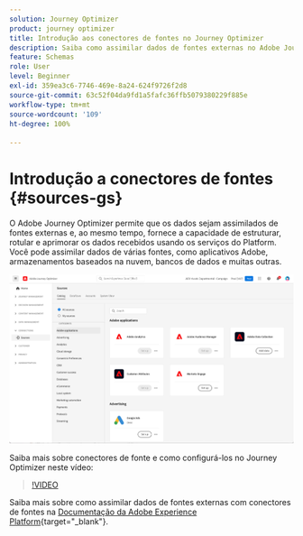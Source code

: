 ```yaml
---
solution: Journey Optimizer
product: journey optimizer
title: Introdução aos conectores de fontes no Journey Optimizer
description: Saiba como assimilar dados de fontes externas no Adobe Journey Optimizer
feature: Schemas
role: User
level: Beginner
exl-id: 359ea3c6-7746-469e-8a24-624f9726f2d8
source-git-commit: 63c52f04da9fd1a5fafc36ffb5079380229f885e
workflow-type: tm+mt
source-wordcount: '109'
ht-degree: 100%

---
```


# Introdução a conectores de fontes {#sources-gs}

O Adobe Journey Optimizer permite que os dados sejam assimilados de fontes externas e, ao mesmo tempo, fornece a capacidade de estruturar, rotular e aprimorar os dados recebidos usando os serviços do Platform. Você pode assimilar dados de várias fontes, como aplicativos Adobe, armazenamentos baseados na nuvem, bancos de dados e muitas outras.

![](assets/sources-home.png)

Saiba mais sobre conectores de fonte e como configurá-los no Journey Optimizer neste vídeo:

>[!VIDEO](https://video.tv.adobe.com/v/335919?quality=12)

Saiba mais sobre como assimilar dados de fontes externas com conectores de fontes na [Documentação da Adobe Experience Platform](https://experienceleague.adobe.com/docs/experience-platform/sources/home.html?lang=pt-BR){target="_blank"}.
